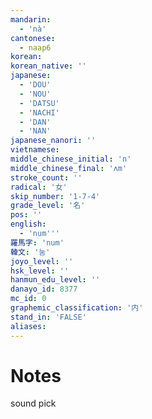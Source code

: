 ```yaml
---
mandarin:
  - 'nà'
cantonese:
  - naap6
korean:
korean_native: ''
japanese:
  - 'DOU'
  - 'NOU'
  - 'DATSU'
  - 'NACHI'
  - 'DAN'
  - 'NAN'
japanese_nanori: ''
vietnamese:
middle_chinese_initial: 'n'
middle_chinese_final: 'ʌm'
stroke_count: ''
radical: '女'
skip_number: '1-7-4'
grade_level: '名'
pos: ''
english:
  - 'num'''
羅馬字: 'num'
韓文: '눔'
joyo_level: ''
hsk_level: ''
hanmun_edu_level: ''
danayo_id: 8377
mc_id: 0
graphemic_classification: '内'
stand_in: 'FALSE'
aliases:
---
```


# Notes
sound pick
